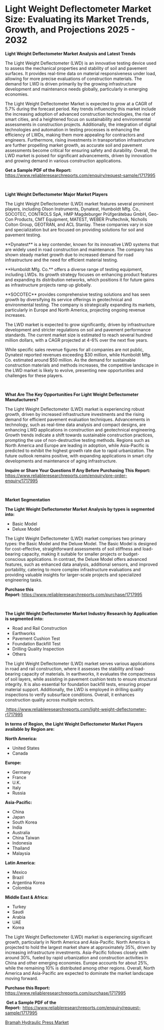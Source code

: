 <p><h1>Light Weight Deflectometer Market Size: Evaluating its Market Trends, Growth, and Projections 2025 - 2032</h1></p><p><strong>Light Weight Deflectometer Market Analysis and Latest Trends</strong></p>
<p><p>The Light Weight Deflectometer (LWD) is an innovative testing device used to assess the mechanical properties and stability of soil and pavement surfaces. It provides real-time data on material responsiveness under load, allowing for more precise evaluations of construction materials. The demand for LWD is driven primarily by the growing infrastructure development and maintenance needs globally, particularly in emerging economies.</p><p>The Light Weight Deflectometer Market is expected to grow at a CAGR of 5.7% during the forecast period. Key trends influencing this market include the increasing adoption of advanced construction technologies, the rise of smart cities, and a heightened focus on sustainability and environmental assessments in construction projects. Additionally, the integration of digital technologies and automation in testing processes is enhancing the efficiency of LWDs, making them more appealing for contractors and engineers. Furthermore, rising investments in transportation infrastructure are further propelling market growth, as accurate soil and pavement assessments become critical for ensuring safety and durability. Overall, the LWD market is poised for significant advancements, driven by innovation and growing demand in various construction applications.</p></p>
<p><strong>Get a Sample PDF of the Report:&nbsp;</strong> <a href="https://www.reliableresearchreports.com/enquiry/request-sample/1717995?utm_campaign=2307&utm_medium=2&utm_source=Github&utm_content=ia&utm_term=18022025&utm_id=light-weight-deflectometer">https://www.reliableresearchreports.com/enquiry/request-sample/1717995</a></p>
<p>&nbsp;</p>
<p><strong>Light Weight Deflectometer Major Market Players</strong></p>
<p><p>The Light Weight Deflectometer (LWD) market features several prominent players, including Olson Instruments, Dynatest, Humboldt Mfg. Co., SOCOTEC, CONTROLS SpA, HMP Magdeburger Prüfgerätebau GmbH, Geo-Con Products, CMT Equipment, MATEST, WEBER Pruftechnik, Nicholls Colton Group, GEOTRAN, and ACL Stanlay. These companies vary in size and specialization but are focused on providing solutions for soil and pavement testing.</p><p>**Dynatest** is a key contender, known for its innovative LWD systems that are widely used in road construction and maintenance. The company has shown steady market growth due to increased demand for road infrastructure and the need for efficient material testing. </p><p>**Humboldt Mfg. Co.** offers a diverse range of testing equipment, including LWDs. Its growth strategy focuses on enhancing product features and expanding its distribution networks, which positions it for future gains as infrastructure projects ramp up globally.</p><p>**SOCOTEC** provides comprehensive testing solutions and has seen growth by diversifying its service offerings in geotechnical and environmental testing. The company is strategically expanding its markets, particularly in Europe and North America, projecting ongoing revenue increases.</p><p>The LWD market is expected to grow significantly, driven by infrastructure development and stricter regulations on soil and pavement performance standards. The current market size is estimated to reach several hundred million dollars, with a CAGR projected at 4-6% over the next five years.</p><p>While specific sales revenue figures for all companies are not public, Dynatest reported revenues exceeding $30 million, while Humboldt Mfg. Co. estimated around $50 million. As the demand for sustainable construction materials and methods increases, the competitive landscape in the LWD market is likely to evolve, presenting new opportunities and challenges for these players.</p></p>
<p>&nbsp;</p>
<p><strong>What Are The Key Opportunities For Light Weight Deflectometer Manufacturers?</strong></p>
<p><p>The Light Weight Deflectometer (LWD) market is experiencing robust growth, driven by increased infrastructure investments and the rising demand for efficient pavement evaluation techniques. Advancements in technology, such as real-time data analysis and compact designs, are enhancing LWD applications in construction and geotechnical engineering. Growth trends indicate a shift towards sustainable construction practices, prompting the use of non-destructive testing methods. Regions such as North America and Europe are leading in adoption, while Asia-Pacific is predicted to exhibit the highest growth rate due to rapid urbanization. The future outlook remains positive, with expanding applications in smart city developments and maintenance of aging infrastructure.</p></p>
<p><strong>Inquire or Share Your Questions If Any Before Purchasing This Report:</strong> <a href="https://www.reliableresearchreports.com/enquiry/pre-order-enquiry/1717995?utm_campaign=2307&utm_medium=2&utm_source=Github&utm_content=ia&utm_term=18022025&utm_id=light-weight-deflectometer">https://www.reliableresearchreports.com/enquiry/pre-order-enquiry/1717995</a></p>
<p>&nbsp;</p>
<p><strong>Market Segmentation</strong></p>
<p><strong>The Light Weight Deflectometer Market Analysis by types is segmented into:</strong></p>
<p><ul><li>Basic Model</li><li>Deluxe Model</li></ul></p>
<p><p>The Light Weight Deflectometer (LWD) market comprises two primary types: the Basic Model and the Deluxe Model. The Basic Model is designed for cost-effective, straightforward assessments of soil stiffness and load-bearing capacity, making it suitable for smaller projects or budget-conscious applications. In contrast, the Deluxe Model offers advanced features, such as enhanced data analysis, additional sensors, and improved portability, catering to more complex infrastructure evaluations and providing valuable insights for larger-scale projects and specialized engineering tasks.</p></p>
<p><strong>Purchase this Report:&nbsp;</strong><a href="https://www.reliableresearchreports.com/purchase/1717995?utm_campaign=2307&utm_medium=2&utm_source=Github&utm_content=ia&utm_term=18022025&utm_id=light-weight-deflectometer">https://www.reliableresearchreports.com/purchase/1717995</a></p>
<p>&nbsp;</p>
<p><strong>The Light Weight Deflectometer Market Industry Research by Application is segmented into:</strong></p>
<p><ul><li>Road and Rail Construction</li><li>Earthworks</li><li>Pavement Cushion Test</li><li>Foundation Backfill Test</li><li>Drilling Quality Inspection</li><li>Others</li></ul></p>
<p><p>The Light Weight Deflectometer (LWD) market serves various applications in road and rail construction, where it assesses the stability and load-bearing capacity of materials. In earthworks, it evaluates the compactness of soil layers, while assisting in pavement cushion tests to ensure structural integrity. It is also essential for foundation backfill tests, ensuring proper material support. Additionally, the LWD is employed in drilling quality inspections to verify subsurface conditions. Overall, it enhances construction quality across multiple sectors.</p></p>
<p><a href="https://www.reliableresearchreports.com/light-weight-deflectometer-r1717995?utm_campaign=2307&utm_medium=2&utm_source=Github&utm_content=ia&utm_term=18022025&utm_id=light-weight-deflectometer">&nbsp;https://www.reliableresearchreports.com/light-weight-deflectometer-r1717995</a></p>
<p><strong>In terms of Region, the Light Weight Deflectometer Market Players available by Region are:</strong></p>
<p>
    <p> <strong> North America: </strong>
        <ul>
            <li>United States</li>
            <li>Canada</li>
        </ul>
        </p> 
    <p> <strong> Europe: </strong>
        <ul>
            <li>Germany</li>
            <li>France</li>
            <li>U.K.</li>
            <li>Italy</li>
            <li>Russia</li>
        </ul>
        </p> 
    <p> <strong> Asia-Pacific: </strong>
        <ul>
            <li>China</li>
            <li>Japan</li>
            <li>South Korea</li>
            <li>India</li>
            <li>Australia</li>
            <li>China Taiwan</li>
            <li>Indonesia</li>
            <li>Thailand</li>
            <li>Malaysia</li>
        </ul>
        </p> 
    <p> <strong> Latin America: </strong>
        <ul>
            <li>Mexico</li>
            <li>Brazil</li>
            <li>Argentina Korea</li>
            <li>Colombia</li>
        </ul>
        </p> 
    <p> <strong> Middle East & Africa: </strong>
        <ul>
            <li>Turkey</li>
            <li>Saudi</li>
            <li>Arabia</li>
            <li>UAE</li>
            <li>Korea</li>
        </ul>
    </p>
    </p>
<p><p>The Light Weight Deflectometer (LWD) market is experiencing significant growth, particularly in North America and Asia-Pacific. North America is projected to hold the largest market share at approximately 35%, driven by increasing infrastructure investments. Asia-Pacific follows closely with around 30%, fueled by rapid urbanization and construction activities in China and other emerging economies. Europe accounts for about 25%, while the remaining 10% is distributed among other regions. Overall, North America and Asia-Pacific are expected to dominate the market landscape moving forward.</p></p>
<p><strong>Purchase this Report: </strong><a href="https://www.reliableresearchreports.com/purchase/1717995?utm_campaign=2307&utm_medium=2&utm_source=Github&utm_content=ia&utm_term=18022025&utm_id=light-weight-deflectometer">https://www.reliableresearchreports.com/purchase/1717995</a></p>
<p>&nbsp;<strong>Get a Sample PDF of the Report:&nbsp;&nbsp;</strong><a href="https://www.reliableresearchreports.com/enquiry/request-sample/1717995?utm_campaign=2307&utm_medium=2&utm_source=Github&utm_content=ia&utm_term=18022025&utm_id=light-weight-deflectometer">https://www.reliableresearchreports.com/enquiry/request-sample/1717995</a></p>
<p><strong></strong></p>
<p><p><a href="https://github.com/ulyssacrayne00231/Market-Research-Report-List-1/blob/main/bramah-hydraulic-press-market.md?utm_campaign=2307&utm_medium=2&utm_source=Github&utm_content=ia&utm_term=18022025&utm_id=light-weight-deflectometer">Bramah Hydraulic Press Market</a></p></p>